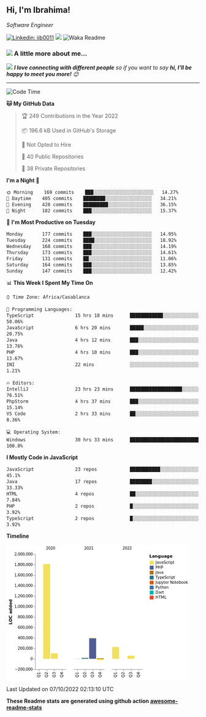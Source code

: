 <h2>Hi, I'm Ibrahima! </h2>
<p><em>Software Engineer 
</em></p>


[![Linkedin: iib0011](https://img.shields.io/badge/-iib0011-blue?style=flat-square&logo=Linkedin&logoColor=white&link=https://www.linkedin.com/in/iib0011/)](https://www.linkedin.com/in/iib0011/)
![](https://visitor-badge.glitch.me/badge?page_id=iib0011)
![Waka Readme](https://github.com/iib0011/iib0011/workflows/Waka%20Readme/badge.svg)


### <img src="https://media.giphy.com/media/VgCDAzcKvsR6OM0uWg/giphy.gif" width="50"> A little more about me...  


<img src="https://media.giphy.com/media/LnQjpWaON8nhr21vNW/giphy.gif" width="60"> <em><b>I love connecting with different people</b> so if you want to say <b>hi, I'll be happy to meet you more!</b> 😊</em>

---
<!--START_SECTION:waka-->
![Code Time](http://img.shields.io/badge/Code%20Time-1%2C183%20hrs%2013%20mins-blue)

**🐱 My GitHub Data** 

> 🏆 249 Contributions in the Year 2022
 > 
> 📦 196.6 kB Used in GitHub's Storage 
 > 
> 🚫 Not Opted to Hire
 > 
> 📜 40 Public Repositories 
 > 
> 🔑 38 Private Repositories  
 > 
**I'm a Night 🦉** 

```text
🌞 Morning    169 commits    ███░░░░░░░░░░░░░░░░░░░░░░   14.27% 
🌆 Daytime    405 commits    ████████░░░░░░░░░░░░░░░░░   34.21% 
🌃 Evening    428 commits    █████████░░░░░░░░░░░░░░░░   36.15% 
🌙 Night      182 commits    ███░░░░░░░░░░░░░░░░░░░░░░   15.37%

```
📅 **I'm Most Productive on Tuesday** 

```text
Monday       177 commits    ███░░░░░░░░░░░░░░░░░░░░░░   14.95% 
Tuesday      224 commits    ████░░░░░░░░░░░░░░░░░░░░░   18.92% 
Wednesday    168 commits    ███░░░░░░░░░░░░░░░░░░░░░░   14.19% 
Thursday     173 commits    ███░░░░░░░░░░░░░░░░░░░░░░   14.61% 
Friday       131 commits    ██░░░░░░░░░░░░░░░░░░░░░░░   11.06% 
Saturday     164 commits    ███░░░░░░░░░░░░░░░░░░░░░░   13.85% 
Sunday       147 commits    ███░░░░░░░░░░░░░░░░░░░░░░   12.42%

```


📊 **This Week I Spent My Time On** 

```text
⌚︎ Time Zone: Africa/Casablanca

💬 Programming Languages: 
TypeScript               15 hrs 18 mins      ████████████░░░░░░░░░░░░░   50.06% 
JavaScript               6 hrs 20 mins       █████░░░░░░░░░░░░░░░░░░░░   20.75% 
Java                     4 hrs 12 mins       ███░░░░░░░░░░░░░░░░░░░░░░   13.76% 
PHP                      4 hrs 10 mins       ███░░░░░░░░░░░░░░░░░░░░░░   13.67% 
INI                      22 mins             ░░░░░░░░░░░░░░░░░░░░░░░░░   1.21%

🔥 Editors: 
IntelliJ                 23 hrs 23 mins      ███████████████████░░░░░░   76.51% 
PhpStorm                 4 hrs 37 mins       ███░░░░░░░░░░░░░░░░░░░░░░   15.14% 
VS Code                  2 hrs 33 mins       ██░░░░░░░░░░░░░░░░░░░░░░░   8.36%

💻 Operating System: 
Windows                  30 hrs 33 mins      █████████████████████████   100.0%

```

**I Mostly Code in JavaScript** 

```text
JavaScript               23 repos            ███████████░░░░░░░░░░░░░░   45.1% 
Java                     17 repos            ████████░░░░░░░░░░░░░░░░░   33.33% 
HTML                     4 repos             ██░░░░░░░░░░░░░░░░░░░░░░░   7.84% 
PHP                      2 repos             █░░░░░░░░░░░░░░░░░░░░░░░░   3.92% 
TypeScript               2 repos             █░░░░░░░░░░░░░░░░░░░░░░░░   3.92%

```


**Timeline**

![Chart not found](https://raw.githubusercontent.com/iib0011/iib0011/master/charts/bar_graph.png) 


 Last Updated on 07/10/2022 02:13:10 UTC
<!--END_SECTION:waka-->

**These Readme stats are generated using github action [awesome-readme-stats](https://github.com/iib0011/waka-readme-stats)**
